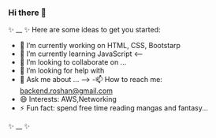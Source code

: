 ### Hi there 👋

✨ __ ✨
Here are some ideas to get you started:

- 🔭 I’m currently working on HTML, CSS, Bootstarp
- 🌱 I’m currently learning JavaScript
<--
- 👯 I’m looking to collaborate on ...
- 🤔 I’m looking for help with 
- 💬 Ask me about ...
--> 
-📫 How to reach me: backend.roshan@gmail.com
- 😄 Interests: AWS,Networking
- ⚡ Fun fact: spend free time reading mangas and fantasy...

✨ __ ✨
